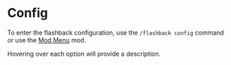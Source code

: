 # Config

To enter the flashback configuration, use the `/flashback config` command or use the [Mod Menu](https://modrinth.com/mod/modmenu) mod.

Hovering over each option will provide a description.